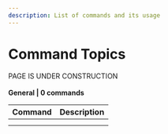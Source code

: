 ```yaml
---
description: List of commands and its usage
---
```


# Command Topics

PAGE IS UNDER CONSTRUCTION \
\
**General | 0 commands**

| Command | Description |
| ------- | ----------- |
|         |             |
|         |             |
